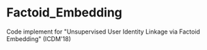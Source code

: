 # Factoid_Embedding
Code implement for "Unsupervised User Identity Linkage via Factoid Embedding" (ICDM'18)
